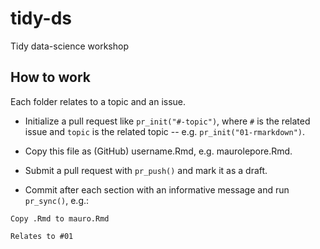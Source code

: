 # tidy-ds

Tidy data-science workshop

## How to work

Each folder relates to a topic and an issue.

* Initialize a pull request like `pr_init("#-topic")`, where `#` is the related issue and `topic` is the related topic -- e.g. `pr_init("01-rmarkdown")`.

* Copy this file as (GitHub) username.Rmd, e.g. maurolepore.Rmd.

* Submit a pull request with `pr_push()` and mark it as a draft.

* Commit after each section with an informative message and run `pr_sync()`, e.g.:

```
Copy .Rmd to mauro.Rmd

Relates to #01
```
